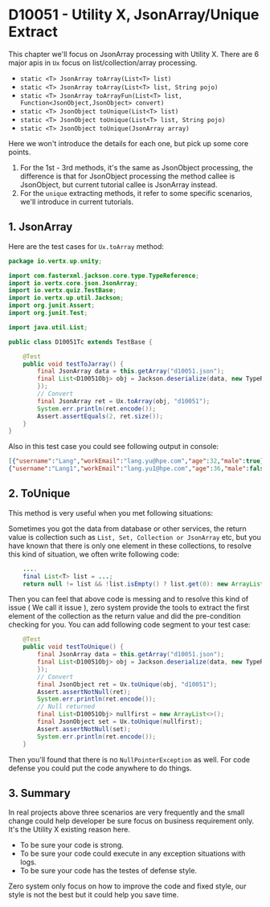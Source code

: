# D10051 - Utility X, JsonArray/Unique Extract

This chapter we'll focus on JsonArray processing with Utility X. There are 6 major apis in `Ux` focus on list/collection/array processing.

* `static <T> JsonArray toArray(List<T> list)`
* `static <T> JsonArray toArray(List<T> list, String pojo)`
* `static <T> JsonArray toArrayFun(List<T> list, Function<JsonObject,JsonObject> convert)`
* `static <T> JsonObject toUnique(List<T> list)`
* `static <T> JsonObject toUnique(List<T> list, String pojo)`
* `static <T> JsonObject toUnique(JsonArray array)`

Here we won't introduce the details for each one, but pick up some core points.

1. For the 1st - 3rd methods, it's the same as JsonObject processing, the difference is that for JsonObject processing the method callee is JsonObject, but current tutorial callee is JsonArray instead.
2. For the `unique` extracting methods, it refer to some specific scenarios, we'll introduce in current tutorials.

## 1. JsonArray

Here are the test cases for `Ux.toArray` method:

```java
package io.vertx.up.unity;

import com.fasterxml.jackson.core.type.TypeReference;
import io.vertx.core.json.JsonArray;
import io.vertx.quiz.TestBase;
import io.vertx.up.util.Jackson;
import org.junit.Assert;
import org.junit.Test;

import java.util.List;

public class D10051Tc extends TestBase {

    @Test
    public void testToJarray() {
        final JsonArray data = this.getArray("d10051.json");
        final List<D10051Obj> obj = Jackson.deserialize(data, new TypeReference<List<D10051Obj>>() {
        });
        // Convert
        final JsonArray ret = Ux.toArray(obj, "d10051");
        System.err.println(ret.encode());
        Assert.assertEquals(2, ret.size());
    }
}
```

Also in this test case you could see following output in console:

```json
[{"username":"Lang","workEmail":"lang.yu@hpe.com","age":32,"male":true},\
{"username":"Lang1","workEmail":"lang.yu1@hpe.com","age":36,"male":false}]
```

## 2. ToUnique

This method is very useful when you met following situations:

Sometimes you got the data from database or other services, the return value is collection such as `List, Set, Collection or JsonArray` etc, but you have known that there is only one element in these collections, to resolve this kind of situation, we often write following code:

```java
    .... 
    final List<T> list = ...;
    return null != list && !list.isEmpty() ? list.get(0): new ArrayList<>();
```

Then you can feel that above code is messing and to resolve this kind of issue \( We call it issue \), zero system provide the tools to extract the first element of the collection as the return value and did the pre-condition checking for you. You can add following code segment to your test case:

```java
    @Test
    public void testToUnique() {
        final JsonArray data = this.getArray("d10051.json");
        final List<D10051Obj> obj = Jackson.deserialize(data, new TypeReference<List<D10051Obj>>() {
        });
        // Convert
        final JsonObject ret = Ux.toUnique(obj, "d10051");
        Assert.assertNotNull(ret);
        System.err.println(ret.encode());
        // Null returned
        final List<D10051Obj> nullfirst = new ArrayList<>();
        final JsonObject set = Ux.toUnique(nullfirst);
        Assert.assertNotNull(set);
        System.err.println(ret.encode());
    }
```

Then you'll found that there is no `NullPointerException` as well. For code defense you could put the code anywhere to do things.

## 3. Summary

In real projects above three scenarios are very frequently and the small change could help developer be sure focus on business requirement only. It's the Utility X existing reason here.

* To be sure your code is strong.
* To be sure your code could execute in any exception situations with logs.
* To be sure your code has the testes of defense style.

Zero system only focus on how to improve the code and fixed style, our style is not the best but it could help you save time.



